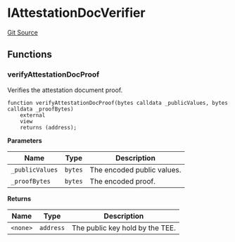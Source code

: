 # IAttestationDocVerifier
[Git Source](https://github.com/SyndicateProtocol/syndicate-appchains/blob/e670fbd66628d486b7f0c62387b907c2a44879ed/src/withdrawal/IAttestationDocVerifier.sol)


## Functions
### verifyAttestationDocProof

Verifies the attestation document proof.


```solidity
function verifyAttestationDocProof(bytes calldata _publicValues, bytes calldata _proofBytes)
    external
    view
    returns (address);
```
**Parameters**

|Name|Type|Description|
|----|----|-----------|
|`_publicValues`|`bytes`|The encoded public values.|
|`_proofBytes`|`bytes`|The encoded proof.|

**Returns**

|Name|Type|Description|
|----|----|-----------|
|`<none>`|`address`|The public key hold by the TEE.|


